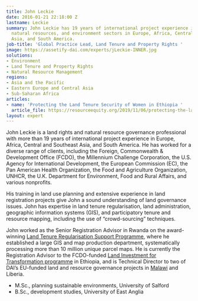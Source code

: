 ```yaml
---
title: John Leckie
date: 2016-01-21 22:18:00 Z
lastname: Leckie
summary: John Leckie has 19 years of international project experience in the land,
  natural resources, and environment sectors in Europe, Africa, Central and Southeast
  Asia, and South America.
job-title: 'Global Practice Lead, Land Tenure and Property Rights '
image: https://assetify-dai.com/experts/jLeckie-INNER.jpg
solutions:
- Environment
- Land Tenure and Property Rights
- Natural Resource Management
regions:
- Asia and the Pacific
- Eastern Europe and Central Asia
- Sub-Saharan Africa
articles:
- name: 'Protecting the Land Tenure Security of Women in Ethiopia '
  article_file: https://resourceequity.org/2019/11/06/protecting-the-land-tenure-security-of-women-in-ethiopia/
layout: expert
---
```


John Leckie is a land rights and natural resource governance professional with more than 19 years of international project experience in Europe, Africa, Central and Southeast Asia, and South America. He has worked for a diverse range of clients, including the Foreign, Commonwealth & Development Office (FCDO), the Millennium Challenge Corporation, the U.S. Agency for International Development, the European Commission (EC), the Pan American Health Organization, the Food and Agriculture Organization, UNHCR, the U.K. Department for Environment, Food and Rural Affairs, and various nonprofits.
 
His training in land use planning and extensive experience in land registration projects give John a sound understanding of land governance issues. John has expertise in land tenure regularisation, land administration, geographic information systems (GIS), and participatory tenure and resource mapping, including the use of “crowd-sourcing” techniques.
 
John worked as the Senior Registration Advisor in Rwanda on the award-winning [Land Tenure Regularisation Support Programme](https://www.dai.com/our-work/projects/rwanda-support-land-tenure-regularisation), where he established a large GIS and map production department, systematically processing more than 10 million unique parcel maps. He is currently the Registration Advisor to the FCDO-funded [Land Investment for Transformation programme](https://www.dai.com/our-work/projects/ethiopia-land-investment-transformation-lift) in Ethiopia, and is Technical Director to two of DAI’s EU-funded land and resource governance projects in [Malawi](https://www.dai.com/our-work/projects/malawi-technical-cooperation-to-strengthen-national-capacity-in-implementing-land-policies-and-laws-efficiently-and-effectively-land-governance) and Liberia.
 
* M.Sc., planning sustainable environments, University of Salford
* B.Sc., development studies, University of East Anglia